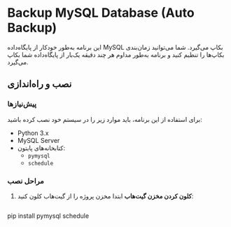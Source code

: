 # Backup MySQL Database (Auto Backup)

این برنامه به‌طور خودکار از پایگاه‌داده MySQL بکاپ می‌گیرد. شما می‌توانید زمان‌بندی بکاپ‌ها را تنظیم کنید و برنامه به‌طور مداوم هر چند دقیقه یک‌بار از پایگاه‌داده شما بکاپ می‌گیرد.

## نصب و راه‌اندازی

### پیش‌نیازها
برای استفاده از این برنامه، باید موارد زیر را در سیستم خود نصب کرده باشید:

- Python 3.x
- MySQL Server
- کتابخانه‌های پایتون:
  - `pymysql`
  - `schedule`

### مراحل نصب

1. **کلون کردن مخزن گیت‌هاب**
   ابتدا مخزن پروژه را از گیت‌هاب کلون کنید:
   ```bash
pip install pymysql schedule
